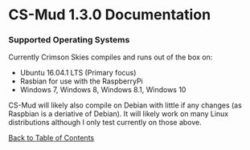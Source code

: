 # CS-Mud 1.3.0 Documentation

### Supported Operating Systems

Currently Crimson Skies compiles and runs out of the box on:

  - Ubuntu 16.04.1 LTS (Primary focus)
  - Rasbian for use with the RaspberryPi
  - Windows 7, Windows 8, Windows 8.1, Windows 10

CS-Mud will likely also compile on Debian with little if any changes (as Raspbian is a deriative of Debian).  It will likely work on many Linux distributions although I only test currently on those above.

[Back to Table of Contents](index.md)
